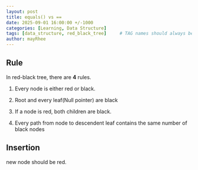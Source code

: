 ```yaml
---
layout: post
title: equals() vs ==
date: 2025-09-01 16:00:00 +/-1000
categories: [Learning, Data Structure]
tags: [data_structure, red_black_tree]     # TAG names should always be lowercase
author: mayRhee
---
```

## Rule

In red-black tree, there are **4** rules.

1. Every node is either red or black.

2. Root and every leaf(Null pointer) are black

3. If a node is red, both children are black.

4. Every path from node to descendent leaf contains the same number of black nodes


## Insertion

new node should be red.